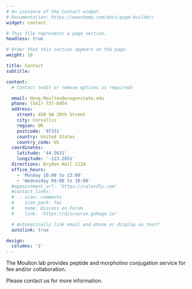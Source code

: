 ```yaml
---
# An instance of the Contact widget.
# Documentation: https://wowchemy.com/docs/page-builder/
widget: contact

# This file represents a page section.
headless: true

# Order that this section appears on the page.
weight: 10

title: Contact
subtitle:

content:
  # Contact (edit or remove options as required)

  email: Hong.Moulton@oregonstate.edu
  phone: (541) 737-6954
  address:
    street: 450 SW 30th Street
    city: Corvallis
    region: OR
    postcode: '97331'
    country: United States
    country_code: US
  coordinates:
    latitude: '44.5631'
    longitude: '-123.2851'
  directions: Dryden Hall 212A
  office_hours:
    - 'Monday 10:00 to 13:00'
    - 'Wednesday 09:00 to 10:00'
  #appointment_url: 'https://calendly.com'
  #contact_links:
  #  - icon: comments
  #    icon_pack: fas
  #    name: Discuss on Forum
  #    link: 'https://discourse.gohugo.io'

  # Automatically link email and phone or display as text?
  autolink: true

design:
  columns: '1'
---
```

The Moulton lab provides peptide and morpholino conjugation service for fee and/or collaboration.

Please contact us for more information.

